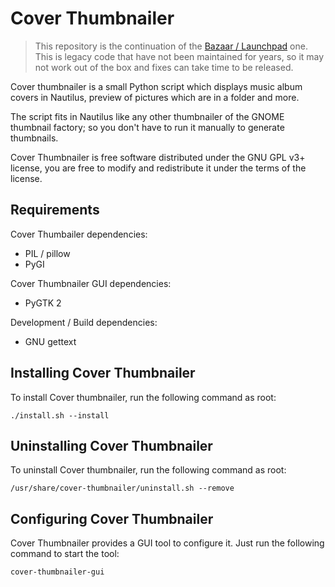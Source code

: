 # Cover Thumbnailer

> This repository is the continuation of the [Bazaar / Launchpad][lp] one. This
> is legacy code that have not been maintained for years, so it may not work
> out of the box and fixes can take time to be released.

Cover thumbnailer is a small Python script which displays music album covers
in Nautilus, preview of pictures which are in a folder and more.

The script fits in Nautilus like any other thumbnailer of the GNOME
thumbnail factory; so you don't have to run it manually to generate
thumbnails.

Cover Thumbnailer is free software distributed under the GNU GPL v3+ license,
you are free to modify and redistribute it under the terms of the license.


[lp]: https://launchpad.net/cover-thumbnailer


## Requirements

Cover Thumbailer dependencies:

* PIL / pillow
* PyGI

Cover Thumbnailer GUI dependencies:

* PyGTK 2

Development / Build dependencies:

* GNU gettext


## Installing Cover Thumbnailer

To install Cover thumbnailer, run the following command as root:

    ./install.sh --install


## Uninstalling Cover Thumbnailer

To uninstall Cover thumbnailer, run the following command as root:

    /usr/share/cover-thumbnailer/uninstall.sh --remove


## Configuring Cover Thumbnailer

Cover Thumbnailer provides a GUI tool to configure it. Just run the following
command to start the tool:

    cover-thumbnailer-gui

